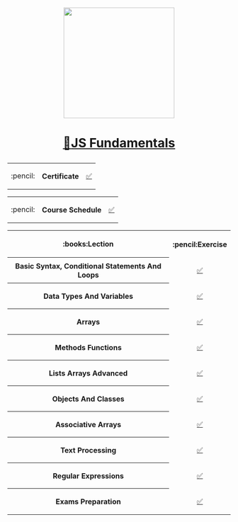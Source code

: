 # <a href="https://softuni.bg"><p align="center">
 <p align="center"><img src="http://spaceappschallengebulgaria.eu/sites/default/files/softuni.png" width = 250 /></p><p></a>

# <a href="https://softuni.bg/trainings/2441/js-fundamentals-september-2019"><p align="center">:book:JS Fundamentals<p></a>

<p align="center"><table>
<tr>
  <td>
   <p align="center">
   :pencil:
  </td>
  <th>
    Certificate
  </th>
  <td>
    <p align="center">
         <a 
         href="https://softuni.bg/certificates/details/69143/ef4c14c2">✅
    </a>
  </td>
</tr>
</table>

<table>
<tr>
  <td>
   <p align="center">
   :pencil:
  </td>
  <th>
    Course Schedule
  </th>
  <td>
    <p align="center">
         <a 
         href="https://github.com/tsvetanNikolov92/JS-Fundamentals---May-2019/tree/master/JS%20Fundamentals%20--%20May-2019/Course%20Schedule">✅
    </a>
  </td>
</tr>
</table>

<table>
<tr>
  <th>
   <p align="center">
    :books:Lection
  </th>
  <th>
   <p align="center">
   :pencil:Exercise
  </th>
</tr>
  
<tr>
  <th>
    Basic Syntax, Conditional Statements And Loops
  </th>
  <td>
   <p align="center">
         <a 
         href="https://github.com/tsvetanNikolov92/JS-Fundamentals---May-2019/tree/master/JS%20Fundamentals%20--%20May-2019/Lections/Basic%20Syntax%2C%20Conditional%20Statements%20And%20Loops/Homework">✅
    </a>
  </td>
</tr>
    
<tr>
  <th>
    Data Types And Variables
  </th>
  <td>
   <p align="center">
         <a 
         href="https://github.com/tsvetanNikolov92/JS-Fundamentals---May-2019/tree/master/JS%20Fundamentals%20--%20May-2019/Lections/Data%20Types%20And%20Variables/Homework">✅
   </a>
  </td>
</tr>

<tr>
  <th>
    Arrays
  </th>
  <td>
   <p align="center">
         <a 
         href="https://github.com/tsvetanNikolov92/JS-Fundamentals---May-2019/tree/master/JS%20Fundamentals%20--%20May-2019/Lections/Arrays/Homework">✅
   </a>
  </td>
</tr>

<tr>
  <th>
    Methods Functions
  </th>
  <td>
   <p align="center">
         <a 
         href="https://github.com/tsvetanNikolov92/JS-Fundamentals---May-2019/tree/master/JS%20Fundamentals%20--%20May-2019/Lections/Methods%20Functions/Homework">✅
   </a>
  </td>
</tr>

<tr>
  <th>
    Lists Arrays Advanced
  </th>
  <td>
   <p align="center">
         <a 
         href="https://github.com/tsvetanNikolov92/JS-Fundamentals---May-2019/tree/master/JS%20Fundamentals%20--%20May-2019/Lections/Lists%20Arrays%20Advanced/Homework">✅
   </a>
  </td>
</tr>

<tr>
  <th>
    Objects And Classes
  </th>
  <td>
   <p align="center">
         <a 
         href="https://github.com/tsvetanNikolov92/JS-Fundamentals---May-2019/tree/master/JS%20Fundamentals%20--%20May-2019/Lections/Objects%20And%20Classes/Homework">✅
   </a>
  </td>
</tr>

<tr>
  <th>
    Associative Arrays
  </th>
  <td>
   <p align="center">
         <a 
         href="https://github.com/tsvetanNikolov92/JS-Fundamentals---May-2019/tree/master/JS%20Fundamentals%20--%20May-2019/Lections/Associative%20Arrays/Homework">✅
   </a>
  </td>
</tr>

<tr>
  <th>
    Text Processing
  </th>
  <td>
   <p align="center">
         <a 
         href="https://github.com/tsvetanNikolov92/JS-Fundamentals---May-2019/tree/master/JS%20Fundamentals%20--%20May-2019/Lections/Text%20Processing/Homework">✅
   </a>
  </td>
</tr>

<tr>
  <th>
    Regular Expressions
  </th>
  <td>
   <p align="center">
         <a 
         href="https://github.com/tsvetanNikolov92/JS-Fundamentals---May-2019/tree/master/JS%20Fundamentals%20--%20May-2019/Lections/Regular%20Expressions/Homework">✅
   </a>
  </td>
</tr>

<tr>
  <th>
    Exams Preparation
  </th>
  <td>
   <p align="center">
         <a 
         href="https://github.com/tsvetanNikolov92/JS-Fundamentals---May-2019/tree/master/JS%20Fundamentals%20--%20May-2019/My%20exams%20solutions">✅
   </a>
  </td>
</tr>
</table>